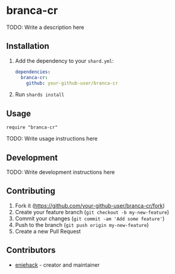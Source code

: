 # branca-cr

TODO: Write a description here

## Installation

1. Add the dependency to your `shard.yml`:

   ```yaml
   dependencies:
     branca-cr:
       github: your-github-user/branca-cr
   ```

2. Run `shards install`

## Usage

```crystal
require "branca-cr"
```

TODO: Write usage instructions here

## Development

TODO: Write development instructions here

## Contributing

1. Fork it (<https://github.com/your-github-user/branca-cr/fork>)
2. Create your feature branch (`git checkout -b my-new-feature`)
3. Commit your changes (`git commit -am 'Add some feature'`)
4. Push to the branch (`git push origin my-new-feature`)
5. Create a new Pull Request

## Contributors

- [eniehack](https://github.com/your-github-user) - creator and maintainer
